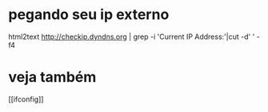 # pegando seu ip externo

html2text http://checkip.dyndns.org | grep -i 'Current IP Address:'|cut -d' ' -f4


# veja também
[[ifconfig]]